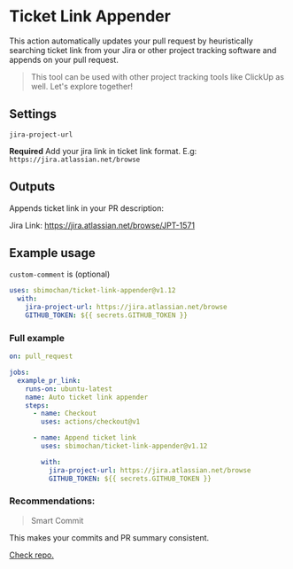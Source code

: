 # Ticket Link Appender

This action automatically updates your pull request by heuristically searching ticket link from your Jira or other project tracking software and appends on your pull request.

> This tool can be used with other project tracking tools like ClickUp as well. Let's explore together!

## Settings

`jira-project-url`

**Required** Add your jira link in ticket link format.
E.g:
`https://jira.atlassian.net/browse`

## Outputs

Appends ticket link in your PR description:

Jira Link: https://jira.atlassian.net/browse/JPT-1571

## Example usage

`custom-comment` is (optional)

```yaml
uses: sbimochan/ticket-link-appender@v1.12
  with:
    jira-project-url: https://jira.atlassian.net/browse
    GITHUB_TOKEN: ${{ secrets.GITHUB_TOKEN }}
```

### Full example

```yaml
on: pull_request

jobs:
  example_pr_link:
    runs-on: ubuntu-latest
    name: Auto ticket link appender
    steps:
      - name: Checkout
        uses: actions/checkout@v1

      - name: Append ticket link
        uses: sbimochan/ticket-link-appender@v1.12

        with:
          jira-project-url: https://jira.atlassian.net/browse
          GITHUB_TOKEN: ${{ secrets.GITHUB_TOKEN }}
```

### Recommendations:

> Smart Commit

This makes your commits and PR summary consistent.

<a href="https://github.com/sbimochan/smart-commit" target="_blank">Check repo.</a>
